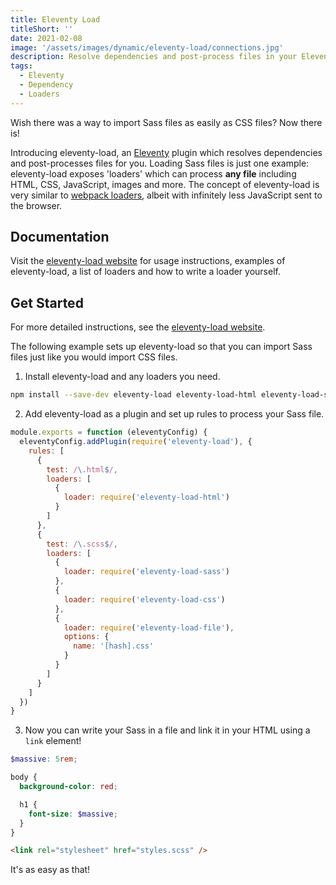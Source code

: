 ```yaml
---
title: Eleventy Load
titleShort: ''
date: 2021-02-08
image: '/assets/images/dynamic/eleventy-load/connections.jpg'
description: Resolve dependencies and post-process files in your Eleventy project, similar to webpack loaders
tags:
  - Eleventy
  - Dependency
  - Loaders
---
```


Wish there was a way to import Sass files as easily as CSS files? Now there is!

Introducing eleventy-load, an [Eleventy](https://11ty.dev/) plugin which resolves dependencies and post-processes files for you. Loading Sass files is just one example: eleventy-load exposes 'loaders' which can process **any file** including HTML, CSS, JavaScript, images and more. The concept of eleventy-load is very similar to [webpack loaders](https://webpack.js.org/loaders/), albeit with infinitely less JavaScript sent to the browser.

## Documentation

Visit the [eleventy-load website](https://eleventy-load.xyz/) for usage instructions, examples of eleventy-load, a list of loaders and how to write a loader yourself.

## Get Started

For more detailed instructions, see the [eleventy-load website](https://eleventy-load.xyz/usage/).

The following example sets up eleventy-load so that you can import Sass files just like you would import CSS files.

1. Install eleventy-load and any loaders you need.

```sh
npm install --save-dev eleventy-load eleventy-load-html eleventy-load-sass eleventy-load-css eleventy-load-file
```

2. Add eleventy-load as a plugin and set up rules to process your Sass file.

```js
module.exports = function (eleventyConfig) {
  eleventyConfig.addPlugin(require('eleventy-load'), {
    rules: [
      {
        test: /\.html$/,
        loaders: [
          {
            loader: require('eleventy-load-html')
          }
        ]
      },
      {
        test: /\.scss$/,
        loaders: [
          {
            loader: require('eleventy-load-sass')
          },
          {
            loader: require('eleventy-load-css')
          },
          {
            loader: require('eleventy-load-file'),
            options: {
              name: '[hash].css'
            }
          }
        ]
      }
    ]
  })
}
```

3. Now you can write your Sass in a file and link it in your HTML using a `link` element!

```scss
$massive: 5rem;

body {
  background-color: red;

  h1 {
    font-size: $massive;
  }
}
```

```html
<link rel="stylesheet" href="styles.scss" />
```

It's as easy as that!
